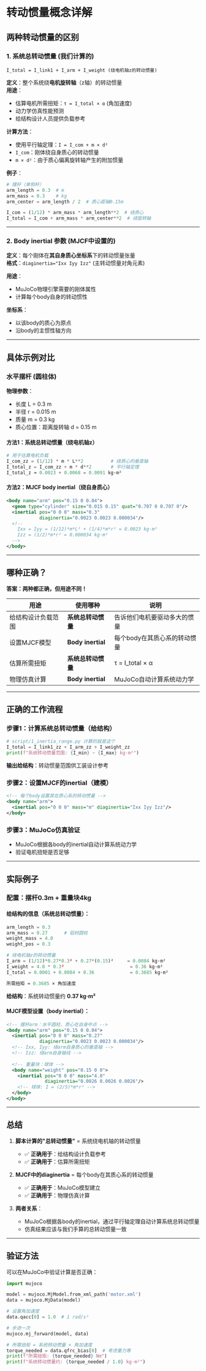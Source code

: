 # 转动惯量概念详解

## 两种转动惯量的区别

### 1. **系统总转动惯量** (我们计算的)
```
I_total = I_link1 + I_arm + I_weight (绕电机轴z的转动惯量)
```

**定义**：整个系统绕**电机旋转轴**（z轴）的转动惯量  
**用途**：
- 估算电机所需扭矩：`τ = I_total × α` (角加速度)
- 动力学仿真性能预测
- 给结构设计人员提供负载参考

**计算方法**：
- 使用平行轴定理：`I = I_com + m × d²`
- `I_com`：刚体绕自身质心的转动惯量
- `m × d²`：由于质心偏离旋转轴产生的附加惯量

**例子**：
```python
# 摆杆（单侧杆）
arm_length = 0.3  # m
arm_mass = 0.3    # kg
arm_center = arm_length / 2  # 质心距轴0.15m

I_com = (1/12) * arm_mass * arm_length**2  # 绕质心
I_total = I_com + arm_mass * arm_center**2  # 绕旋转轴
```

---

### 2. **Body inertial 参数** (MJCF中设置的)

**定义**：每个刚体在**其自身质心坐标系**下的转动惯量张量  
**格式**：`diaginertia="Ixx Iyy Izz"` (主转动惯量对角元素)

**用途**：
- MuJoCo物理引擎需要的刚体属性
- 计算每个body自身的转动惯性

**坐标系**：
- 以该body的质心为原点
- 沿body的主惯性轴方向

---

## 具体示例对比

### 水平摆杆 (圆柱体)

**物理参数**：
- 长度 L = 0.3 m
- 半径 r = 0.015 m  
- 质量 m = 0.3 kg
- 质心位置：距离旋转轴 d = 0.15 m

#### 方法1：系统总转动惯量（绕电机轴z）
```python
# 用于估算电机负载
I_com_zz = (1/12) * m * L**2          # 绕质心的垂直轴
I_total_z = I_com_zz + m * d**2       # 平行轴定理
I_total_z ≈ 0.0023 + 0.0068 = 0.0091 kg·m²
```

#### 方法2：MJCF body inertial（绕自身质心）
```xml
<body name="arm" pos="0.15 0 0.04">
  <geom type="cylinder" size="0.015 0.15" quat="0.707 0 0.707 0"/>
  <inertial pos="0 0 0" mass="0.3" 
            diaginertia="0.0023 0.0023 0.000034"/>
  <!--
    Ixx = Iyy = (1/12)*m*L² + (1/4)*m*r² = 0.0023 kg·m²
    Izz = (1/2)*m*r² = 0.000034 kg·m²
  -->
</body>
```

---

## 哪种正确？

**答案：两种都正确，但用途不同！**

| 用途 | 使用哪种 | 说明 |
|------|---------|------|
| 给结构设计负载范围 | **系统总转动惯量** | 告诉他们电机要驱动多大的惯量 |
| 设置MJCF模型 | **Body inertial** | 每个body在其质心系的转动惯量 |
| 估算所需扭矩 | **系统总转动惯量** | τ = I_total × α |
| 物理仿真计算 | **Body inertial** | MuJoCo自动计算系统动力学 |

---

## 正确的工作流程

### 步骤1：计算系统总转动惯量（给结构）
```python
# script/1_inertia_range.py 计算的就是这个
I_total = I_link1_zz + I_arm_zz + I_weight_zz
print(f"系统转动惯量范围: {I_min} ~ {I_max} kg·m²")
```
**输出给结构**：转动惯量范围供工装设计参考

### 步骤2：设置MJCF的inertial（建模）
```xml
<!-- 每个body设置其在质心系的转动惯量 -->
<body name="arm">
  <inertial pos="0 0 0" mass="m" diaginertia="Ixx Iyy Izz"/>
</body>
```

### 步骤3：MuJoCo仿真验证
- MuJoCo根据各body的inertial自动计算系统动力学
- 验证电机扭矩是否足够

---

## 实际例子

### 配置：摆杆0.3m + 重量块4kg

#### 给结构的信息（系统总转动惯量）：
```python
arm_length = 0.3
arm_mass = 0.27      # 铝材圆柱
weight_mass = 4.0
weight_pos = 0.3

# 绕电机轴z的转动惯量
I_arm = (1/12)*0.27*0.3² + 0.27*(0.15)²     = 0.0084 kg·m²
I_weight = 4.0 * 0.3²                        = 0.36 kg·m²
I_total = 0.0001 + 0.0084 + 0.36             = 0.3685 kg·m²

所需扭矩 ≈ 0.3685 × 角加速度
```
**给结构**：系统转动惯量约 **0.37 kg·m²**

#### MJCF模型设置（body inertial）：
```xml
<!-- 摆杆arm：水平圆柱，质心在自身中点 -->
<body name="arm" pos="0.15 0 0.04">
  <inertial pos="0 0 0" mass="0.27" 
            diaginertia="0.0023 0.0023 0.000034"/>
  <!-- Ixx, Iyy: 绕arm自身质心的垂直轴 -->
  <!-- Izz: 绕arm自身轴线 -->
  
  <!-- 重量块：球体 -->
  <body name="weight" pos="0.15 0 0">
    <inertial pos="0 0 0" mass="4.0" 
              diaginertia="0.0026 0.0026 0.0026"/>
    <!-- 球体: I = (2/5)*m*r² -->
  </body>
</body>
```

---

## 总结

1. **脚本计算的"总转动惯量"** = 系统绕电机轴的转动惯量
   - ✅ **正确用于**：给结构设计负载参考
   - ✅ **正确用于**：估算所需扭矩
   
2. **MJCF中的diaginertia** = 每个body在其质心系的转动惯量
   - ✅ **正确用于**：MuJoCo模型建立
   - ✅ **正确用于**：物理仿真计算

3. **两者关系**：
   - MuJoCo根据各body的inertial，通过平行轴定理自动计算系统总转动惯量
   - 仿真结果应该与我们手算的总转动惯量一致

---

## 验证方法

可以在MuJoCo中验证计算是否正确：

```python
import mujoco

model = mujoco.MjModel.from_xml_path('motor.xml')
data = mujoco.MjData(model)

# 设置角加速度
data.qacc[0] = 1.0  # 1 rad/s²

# 步进一次
mujoco.mj_forward(model, data)

# 所需扭矩 = 系统转动惯量 × 角加速度
torque_needed = data.qfrc_bias[0]  # 考虑重力等
print(f"所需扭矩: {torque_needed} Nm")
print(f"系统转动惯量约: {torque_needed / 1.0} kg·m²")
```

